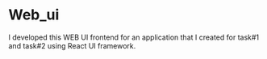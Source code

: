 # Web_ui
I developed this WEB UI frontend for an application that I created for task#1 and task#2 using React UI framework.
